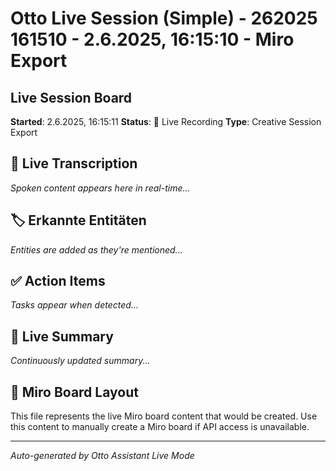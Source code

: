 # Otto Live Session (Simple) - 262025 161510 - 2.6.2025, 16:15:10 - Miro Export

## Live Session Board
**Started**: 2.6.2025, 16:15:11
**Status**: 🔴 Live Recording
**Type**: Creative Session Export

## 🎤 Live Transcription
*Spoken content appears here in real-time...*

## 🏷️ Erkannte Entitäten
*Entities are added as they're mentioned...*

## ✅ Action Items
*Tasks appear when detected...*

## 📝 Live Summary
*Continuously updated summary...*

## 🎨 Miro Board Layout
This file represents the live Miro board content that would be created.
Use this content to manually create a Miro board if API access is unavailable.

---
*Auto-generated by Otto Assistant Live Mode*

